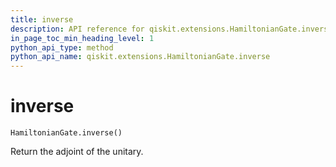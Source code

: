 ```yaml
---
title: inverse
description: API reference for qiskit.extensions.HamiltonianGate.inverse
in_page_toc_min_heading_level: 1
python_api_type: method
python_api_name: qiskit.extensions.HamiltonianGate.inverse
---
```


# inverse

<span id="qiskit.extensions.HamiltonianGate.inverse" />

`HamiltonianGate.inverse()`

Return the adjoint of the unitary.

